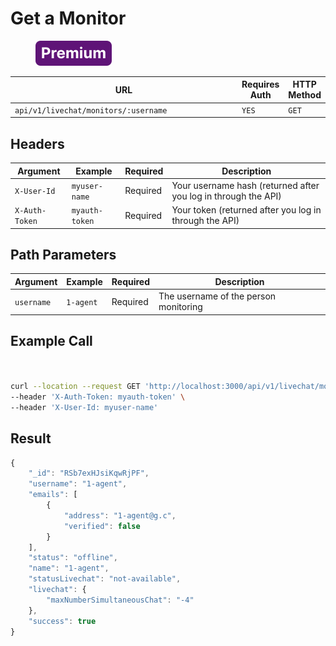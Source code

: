 # Get a Monitor

<figure><img src="../../../../../../../.gitbook/assets/Premium.svg" alt=""><figcaption></figcaption></figure>

<table><thead><tr><th width="404.3333333333333">URL</th><th>Requires Auth</th><th>HTTP Method</th></tr></thead><tbody><tr><td><code>api/v1/livechat/monitors/:username</code></td><td><code>YES</code></td><td><code>GET</code></td></tr></tbody></table>

## Headers

| Argument       | Example        | Required | Description                                                    |
| -------------- | -------------- | -------- | -------------------------------------------------------------- |
| `X-User-Id`    | `myuser-name`  | Required | Your username hash (returned after you log in through the API) |
| `X-Auth-Token` | `myauth-token` | Required | Your token (returned after you log in through the API)         |

## Path Parameters

| Argument   | Example   | Required | Description                           |
| ---------- | --------- | -------- | ------------------------------------- |
| `username` | `1-agent` | Required | The username of the person monitoring |

## Example Call

```bash


curl --location --request GET 'http://localhost:3000/api/v1/livechat/monitors/1-agent' \
--header 'X-Auth-Token: myauth-token' \
--header 'X-User-Id: myuser-name'
```

## Result

```javascript
{
    "_id": "RSb7exHJsiKqwRjPF",
    "username": "1-agent",
    "emails": [
        {
            "address": "1-agent@g.c",
            "verified": false
        }
    ],
    "status": "offline",
    "name": "1-agent",
    "statusLivechat": "not-available",
    "livechat": {
        "maxNumberSimultaneousChat": "-4"
    },
    "success": true
}
```

